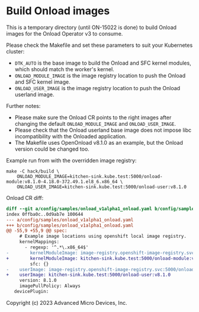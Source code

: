 # Build Onload images

This is a temporary directory (until ON-15022 is done) to build Onload images for the Onload Operator v3 to consume.

Please check the Makefile and set these parameters to suit your Kubernetes cluster:

* `DTK_AUTO` is the base image to build the Onload and SFC kernel modules, which should match the worker's kernel.
* `ONLOAD_MODULE_IMAGE` is the image registry location to push the Onload and SFC kernel image.
* `ONLOAD_USER_IMAGE` is the image registry location to push the Onload userland image.

Further notes:

* Please make sure the Onload CR points to the right images after changing the default `ONLOAD_MODULE_IMAGE` and `ONLOAD_USER_IMAGE`.
* Please check that the Onload userland base image does not impose libc incompatibility with the Onloaded application.
* The Makefile uses OpenOnload v8.1.0 as an example, but the Onload version could be changed too.

Example run from with the overridden image registry:

```
make -C hack/build \
    ONLOAD_MODULE_IMAGE=kitchen-sink.kube.test:5000/onload-module:v8.1.0-4.18.0-372.49.1.el8_6.x86_64 \
    ONLOAD_USER_IMAGE=kitchen-sink.kube.test:5000/onload-user:v8.1.0
```

Onload CR diff:

```diff
diff --git a/config/samples/onload_v1alpha1_onload.yaml b/config/samples/onload_v1alpha1_onload.yaml
index 0ffba0c..0d9ab7e 100644
--- a/config/samples/onload_v1alpha1_onload.yaml
+++ b/config/samples/onload_v1alpha1_onload.yaml
@@ -55,9 +55,9 @@ spec:
     # Example image locations using openshift local image registry.
     kernelMappings:
       - regexp: '^.*\.x86_64$'
-        kernelModuleImage: image-registry.openshift-image-registry.svc:5000/onload-clusterlocal/onload-module:v8.1.0-${KERNEL_FULL_VERSION}
+        kernelModuleImage: kitchen-sink.kube.test:5000/onload-module:v8.1.0-4.18.0-372.49.1.el8_6.x86_64
         sfc: {}
-    userImage: image-registry.openshift-image-registry.svc:5000/onload-clusterlocal/onload-user:v8.1.0
+    userImage: kitchen-sink.kube.test:5000/onload-user:v8.1.0
     version: 8.1.0
     imagePullPolicy: Always
   devicePlugin:
```

Copyright (c) 2023 Advanced Micro Devices, Inc.

